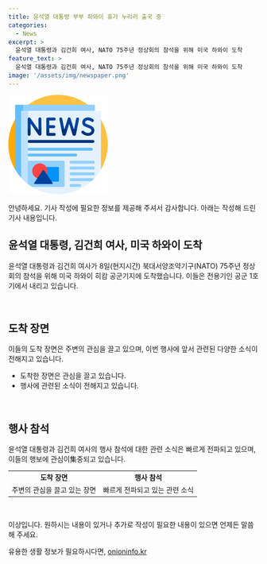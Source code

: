 ```yaml
---
title: 윤석열 대통령 부부 하와이 휴가 누리러 출국 중
categories:
  - News
excerpt: >
  윤석열 대통령과 김건희 여사, NATO 75주년 정상회의 참석을 위해 미국 하와이 도착
feature_text: >
  윤석열 대통령과 김건희 여사, NATO 75주년 정상회의 참석을 위해 미국 하와이 도착
image: '/assets/img/newspaper.png'
---
```


<p><img src="/assets/img/newspaper.png" alt="kimp 속보" /></p>

<p>안녕하세요. 기사 작성에 필요한 정보를 제공해 주셔서 감사합니다. 아래는 작성해 드린 기사 내용입니다.</p>

<h2 data-ke-size="size26">윤석열 대통령, 김건희 여사, 미국 하와이 도착</h2>

<p>윤석열 대통령과 김건희 여사가 8일(현지시간) 북대서양조약기구(NATO) 75주년 정상회의 참석을 위해 미국 하와이 히캄 공군기지에 도착했습니다. 이들은 전용기인 공군 1호기에서 내리고 있습니다.</p>

<p data-ke-size="size16">&nbsp;</p>

<h2 data-ke-size="size24">도착 장면</h2>

<p>이들의 도착 장면은 주변의 관심을 끌고 있으며, 이번 행사에 앞서 관련된 다양한 소식이 전해지고 있습니다. </p>

<ul>
  <li>도착한 장면은 관심을 끌고 있습니다.</li>
  <li>행사에 관련된 소식이 전해지고 있습니다.</li>
</ul>

<p data-ke-size="size16">&nbsp;</p>

<h2 data-ke-size="size24">행사 참석</h2>

<p>윤석열 대통령과 김건희 여사의 행사 참석에 대한 관련 소식은 빠르게 전파되고 있으며, 이들의 행보에 관심이集중되고 있습니다.</p>

<table>
  <tr>
    <td style="text-align: center; height: 17px;"><b>도착 장면</b></td>
    <td style="text-align: center; height: 17px;"><b>행사 참석</b></td>
  </tr>
  <tr>
    <td style="text-align: center; height: 17px;">주변의 관심을 끌고 있는 장면</td>
    <td style="text-align: center; height: 17px;">빠르게 전파되고 있는 관련 소식</td>
  </tr>
</table>

<p data-ke-size="size16">&nbsp;</p>

<p>이상입니다. 원하시는 내용이 있거나 추가로 작성이 필요한 내용이 있으면 언제든 말씀해 주세요.</p>
유용한 생활 정보가 필요하시다면, <a href="https://onioninfo.kr" rel="dofollow">onioninfo.kr</a>


